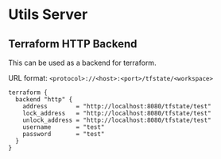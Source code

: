 # Utils Server

## Terraform HTTP Backend

This can be used as a backend for terraform.

URL format: `<protocol>://<host>:<port>/tfstate/<workspace>`

```hcl
terraform {
  backend "http" {
    address        = "http://localhost:8080/tfstate/test"
    lock_address   = "http://localhost:8080/tfstate/test"
    unlock_address = "http://localhost:8080/tfstate/test"
    username       = "test"
    password       = "test"
  }
}
```
